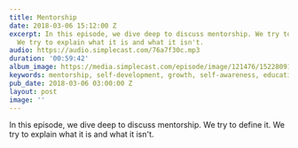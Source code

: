 ```yaml
---
title: Mentorship
date: 2018-03-06 15:12:00 Z
excerpt: In this episode, we dive deep to discuss mentorship. We try to define it.
  We try to explain what it is and what it isn't.
audio: https://audio.simplecast.com/76a7f30c.mp3
duration: '00:59:42'
album_image: https://media.simplecast.com/episode/image/121476/1522809149-artwork.jpg
keywords: mentorship, self-development, growth, self-awareness, education, progress
pub_date: 2018-03-06 03:00:00 Z
layout: post
image: ''
---
```


In this episode, we dive deep to discuss mentorship. We try to define it. We try to explain what it is and what it isn't.
